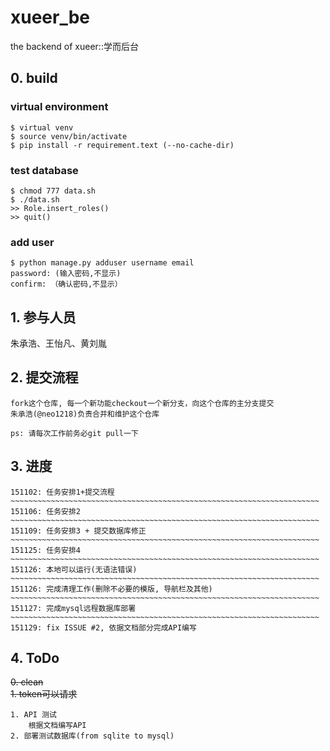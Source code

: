 # xueer_be

  the backend of xueer::学而后台
  
## 0. build
### virtual environment

    $ virtual venv
    $ source venv/bin/activate
    $ pip install -r requirement.text (--no-cache-dir)
    
### test database

    $ chmod 777 data.sh
    $ ./data.sh
    >> Role.insert_roles()
    >> quit()
    
### add user

    $ python manage.py adduser username email
    password: (输入密码,不显示) 
    confirm: （确认密码,不显示）

## 1. 参与人员

  朱承浩、王怡凡、黄刘胤

## 2. 提交流程

	fork这个仓库, 每一个新功能checkout一个新分支，向这个仓库的主分支提交
	朱承浩(@neo1218)负责合并和维护这个仓库

	ps: 请每次工作前务必git pull一下

## 3. 进度

	151102: 任务安排1+提交流程
	~~~~~~~~~~~~~~~~~~~~~~~~~~~~~~~~~~~~~~~~~~~~~~~~~~~~~~~~~~~~~~~~~~~~~
	151106: 任务安排2
	~~~~~~~~~~~~~~~~~~~~~~~~~~~~~~~~~~~~~~~~~~~~~~~~~~~~~~~~~~~~~~~~~~~~~
	151109: 任务安排3 + 提交数据库修正
	~~~~~~~~~~~~~~~~~~~~~~~~~~~~~~~~~~~~~~~~~~~~~~~~~~~~~~~~~~~~~~~~~~~~~
	151125: 任务安排4
	~~~~~~~~~~~~~~~~~~~~~~~~~~~~~~~~~~~~~~~~~~~~~~~~~~~~~~~~~~~~~~~~~~~~~
	151126: 本地可以运行(无语法错误)
	~~~~~~~~~~~~~~~~~~~~~~~~~~~~~~~~~~~~~~~~~~~~~~~~~~~~~~~~~~~~~~~~~~~~~
	151126: 完成清理工作(删除不必要的模版, 导航栏及其他)
	~~~~~~~~~~~~~~~~~~~~~~~~~~~~~~~~~~~~~~~~~~~~~~~~~~~~~~~~~~~~~~~~~~~~~
	151127: 完成mysql远程数据库部署
	~~~~~~~~~~~~~~~~~~~~~~~~~~~~~~~~~~~~~~~~~~~~~~~~~~~~~~~~~~~~~~~~~~~~~
	151129: fix ISSUE #2, 依据文档部分完成API编写
	
	
## 4. ToDo
~~0. clean~~ <br/>
~~1. token可以请求~~

    1. API 测试
        根据文档编写API
    2. 部署测试数据库(from sqlite to mysql)

